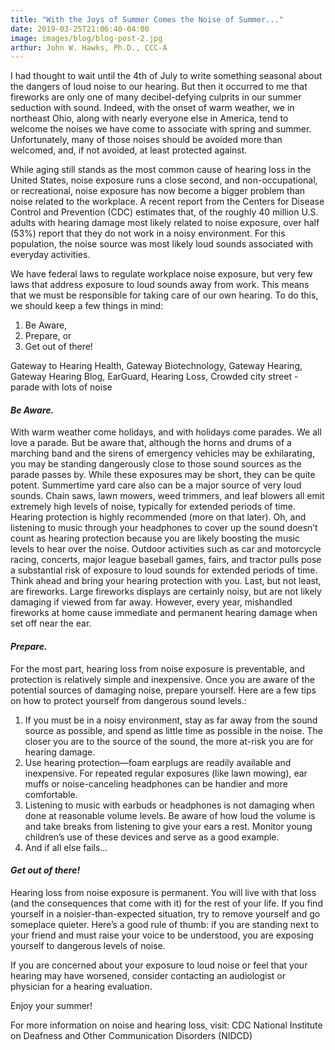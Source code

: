 ```yaml
---
title: "With the Joys of Summer Comes the Noise of Summer..."
date: 2019-03-25T21:06:40-04:00
image: images/blog/blog-post-2.jpg
arthur: John W. Hawks, Ph.D., CCC-A
---
```


I had thought to wait until the 4th of July to write something seasonal about the dangers of loud noise to our hearing. But then it occurred to me that fireworks are only one of many decibel-defying culprits in our summer seduction with sound. Indeed, with the onset of warm weather, we in northeast Ohio, along with nearly everyone else in America, tend to welcome the noises we have come to associate with spring and summer. Unfortunately, many of those noises should be avoided more than welcomed, and, if not avoided, at least protected against.

While aging still stands as the most common cause of hearing loss in the United States, noise exposure runs a close second, and non-occupational, or recreational, noise exposure has now become a bigger problem than noise related to the workplace. A recent report from the Centers for Disease Control and Prevention (CDC) estimates that, of the roughly 40 million U.S. adults with hearing damage most likely related to noise exposure, over half (53%) report that they do not work in a noisy environment. For this population, the noise source was most likely loud sounds associated with everyday activities.
 
We have federal laws to regulate workplace noise exposure, but very few laws that address exposure to loud sounds away from work. This means that we must be responsible for taking care of our own hearing. To do this, we should keep a few things in mind:
1. Be Aware,
2. Prepare, or
3. Get out of there!
 
Gateway to Hearing Health, Gateway Biotechnology, Gateway Hearing, Gateway Hearing Blog, EarGuard, Hearing Loss, Crowded city street - parade with lots of noise

#### **_Be Aware._**
With warm weather come holidays, and with holidays come parades. We all love a parade. But be aware that, although the horns and drums of a marching band and the sirens of emergency vehicles may be exhilarating, you may be standing dangerously close to those sound sources as the parade passes by. While these exposures may be short, they can be quite potent.
Summertime yard care also can be a major source of very loud sounds. Chain saws, lawn mowers, weed trimmers, and leaf blowers all emit extremely high levels of noise, typically for extended periods of time. Hearing protection is highly recommended (more on that later). Oh, and listening to music through your headphones to cover up the sound doesn’t count as hearing protection because you are likely boosting the music levels to hear over the noise.
Outdoor activities such as car and motorcycle racing, concerts, major league baseball games, fairs, and tractor pulls pose a substantial risk of exposure to loud sounds for extended periods of time. Think ahead and bring your hearing protection with you.
Last, but not least, are fireworks. Large fireworks displays are certainly noisy, but are not likely damaging if viewed from far away. However, every year, mishandled fireworks at home cause immediate and permanent hearing damage when set off near the ear.

 
#### **_Prepare._**
For the most part, hearing loss from noise exposure is preventable, and protection is relatively simple and inexpensive. Once you are aware of the potential sources of damaging noise, prepare yourself. Here are a few tips on how to protect yourself from dangerous sound levels.:
1) If you must be in a noisy environment, stay as far away from the sound source as possible, and spend as little time as possible in the noise. The closer you are to the source of the sound, the more at-risk you are for hearing damage.
2) Use hearing protection—foam earplugs are readily available and inexpensive. For repeated regular exposures (like lawn mowing), ear muffs or noise-canceling headphones can be handier and more comfortable.
3) Listening to music with earbuds or headphones is not damaging when done at reasonable volume levels. Be aware of how loud the volume is and take breaks from listening to give your ears a rest.  Monitor young children’s use of these devices and serve as a good example.
4) And if all else fails…
 
#### **_Get out of there!_**
Hearing loss from noise exposure is permanent. You will live with that loss (and the consequences that come with it) for the rest of your life. If you find yourself in a noisier-than-expected situation, try to remove yourself and go someplace quieter. Here’s a good rule of thumb: if you are standing next to your friend and must raise your voice to be understood, you are exposing yourself to dangerous levels of noise.

If you are concerned about your exposure to loud noise or feel that your hearing may have worsened, consider contacting an audiologist or physician for a hearing evaluation.

Enjoy your summer!
 

For more information on noise and hearing loss, visit:
CDC
National Institute on Deafness and Other Communication Disorders (NIDCD)